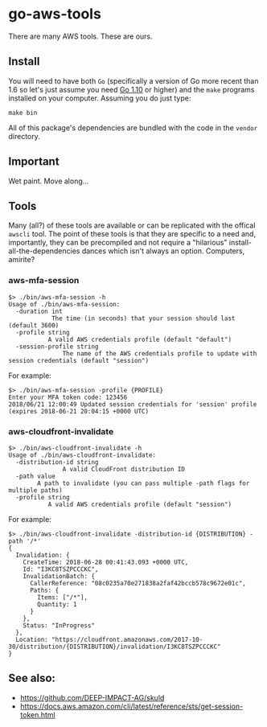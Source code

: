 # go-aws-tools

There are many AWS tools. These are ours. 

## Install

You will need to have both `Go` (specifically a version of Go more recent than
1.6 so let's just assume you need [Go 1.10](https://golang.org/dl/) or higher)
and the `make` programs installed on your computer. Assuming you do just type:

```
make bin
```

All of this package's dependencies are bundled with the code in the `vendor` directory.

## Important

Wet paint. Move along...

## Tools

Many (all?) of these tools are available or can be replicated with the offical
`awscli` tool. The point of these tools is that they are specific to a need and,
importantly, they can be precompiled and not require a "hilarious"
install-all-the-dependencies dances which isn't always an option. Computers, amirite?

### aws-mfa-session

```
$> ./bin/aws-mfa-session -h
Usage of ./bin/aws-mfa-session:
  -duration int
    	    The time (in seconds) that your session should last (default 3600)
  -profile string
    	   A valid AWS credentials profile (default "default")
  -session-profile string
    		   The name of the AWS credentials profile to update with session credentials (default "session")
```

For example:

```
$> ./bin/aws-mfa-session -profile {PROFILE}
Enter your MFA token code: 123456
2018/06/21 12:00:49 Updated session credentials for 'session' profile (expires 2018-06-21 20:04:15 +0000 UTC)
```

### aws-cloudfront-invalidate

```
$> ./bin/aws-cloudfront-invalidate -h
Usage of ./bin/aws-cloudfront-invalidate:
  -distribution-id string
    		   A valid CloudFront distribution ID
  -path value
    	A path to invalidate (you can pass multiple -path flags for multiple paths)
  -profile string
    	   A valid AWS credentials profile (default "session")
```

For example:

```
$> ./bin/aws-cloudfront-invalidate -distribution-id {DISTRIBUTION} -path '/*'
{
  Invalidation: {
    CreateTime: 2018-06-28 00:41:43.093 +0000 UTC,
    Id: "I3KC8TSZPCCCKC",
    InvalidationBatch: {
      CallerReference: "08c0235a70e271838a2faf42bccb578c9672e01c",
      Paths: {
        Items: ["/*"],
        Quantity: 1
      }
    },
    Status: "InProgress"
  },
  Location: "https://cloudfront.amazonaws.com/2017-10-30/distribution/{DISTRIBUTION}/invalidation/I3KC8TSZPCCCKC"
}
```

## See also:

* https://github.com/DEEP-IMPACT-AG/skuld
* https://docs.aws.amazon.com/cli/latest/reference/sts/get-session-token.html
